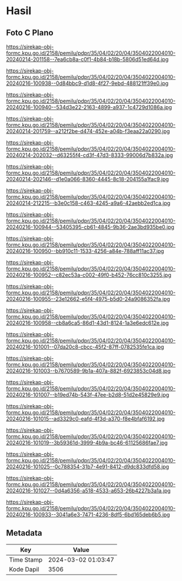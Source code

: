 # Hasil

## Foto C Plano

https://sirekap-obj-formc.kpu.go.id/2158/pemilu/pdpr/35/04/02/20/04/3504022004010-20240214-201158--7ea6cb8a-c0f1-4b84-b18b-5806d51ed64d.jpg

https://sirekap-obj-formc.kpu.go.id/2158/pemilu/pdpr/35/04/02/20/04/3504022004010-20240216-100938--0d84bbc9-d1d8-4f27-9ebd-488121ff39e0.jpg

https://sirekap-obj-formc.kpu.go.id/2158/pemilu/pdpr/35/04/02/20/04/3504022004010-20240216-100940--534d3e22-2163-4899-a937-1c4729d1086a.jpg

https://sirekap-obj-formc.kpu.go.id/2158/pemilu/pdpr/35/04/02/20/04/3504022004010-20240214-201759--a212f2be-d474-452e-a04b-f3eaa22a0290.jpg

https://sirekap-obj-formc.kpu.go.id/2158/pemilu/pdpr/35/04/02/20/04/3504022004010-20240214-202032--d63255f4-cd3f-47d3-8333-99006d7b832a.jpg

https://sirekap-obj-formc.kpu.go.id/2158/pemilu/pdpr/35/04/02/20/04/3504022004010-20240214-202146--d1e0a066-8360-4445-8c18-204155a1fac9.jpg

https://sirekap-obj-formc.kpu.go.id/2158/pemilu/pdpr/35/04/02/20/04/3504022004010-20240214-212215--b3e0c158-c463-4245-a9a6-42aebb2ed1ca.jpg

https://sirekap-obj-formc.kpu.go.id/2158/pemilu/pdpr/35/04/02/20/04/3504022004010-20240216-100944--53405395-cb61-4845-9b36-2ae3bd935be0.jpg

https://sirekap-obj-formc.kpu.go.id/2158/pemilu/pdpr/35/04/02/20/04/3504022004010-20240216-100950--bb910c11-1533-4256-a84e-788aff11ac37.jpg

https://sirekap-obj-formc.kpu.go.id/2158/pemilu/pdpr/35/04/02/20/04/3504022004010-20240216-100952--c82ec53a-c002-49f0-b452-76cc810c3255.jpg

https://sirekap-obj-formc.kpu.go.id/2158/pemilu/pdpr/35/04/02/20/04/3504022004010-20240216-100955--23e12662-e5f4-4975-b5d0-24a9086352fa.jpg

https://sirekap-obj-formc.kpu.go.id/2158/pemilu/pdpr/35/04/02/20/04/3504022004010-20240216-100958--cb8a6ca5-86d1-43d1-8124-1a3e6edc612e.jpg

https://sirekap-obj-formc.kpu.go.id/2158/pemilu/pdpr/35/04/02/20/04/3504022004010-20240216-101001--07da20c8-cbcc-45f2-87ff-0782535fe1ca.jpg

https://sirekap-obj-formc.kpu.go.id/2158/pemilu/pdpr/35/04/02/20/04/3504022004010-20240216-101003--b7670589-9b1a-407a-882f-6923853c04d8.jpg

https://sirekap-obj-formc.kpu.go.id/2158/pemilu/pdpr/35/04/02/20/04/3504022004010-20240216-101007--b19ed74b-543f-47ee-b2d8-51d2e45829e9.jpg

https://sirekap-obj-formc.kpu.go.id/2158/pemilu/pdpr/35/04/02/20/04/3504022004010-20240216-101015--ad3329c0-eafd-4f3d-a370-f8e4bfaf6192.jpg

https://sirekap-obj-formc.kpu.go.id/2158/pemilu/pdpr/35/04/02/20/04/3504022004010-20240216-101019--3b59361d-3999-4b9a-bc46-61125686fae7.jpg

https://sirekap-obj-formc.kpu.go.id/2158/pemilu/pdpr/35/04/02/20/04/3504022004010-20240216-101025--0c788354-31b7-4e91-8412-d9dc833dfd58.jpg

https://sirekap-obj-formc.kpu.go.id/2158/pemilu/pdpr/35/04/02/20/04/3504022004010-20240216-101027--0d4a6356-a518-4533-a653-26b4227b3a1a.jpg

https://sirekap-obj-formc.kpu.go.id/2158/pemilu/pdpr/35/04/02/20/04/3504022004010-20240216-100933--3041a6e3-7471-4236-8df5-6bd165deb6b5.jpg


## Metadata

| Key        | Value               |
| ---------- | ------------------- |
| Time Stamp | 2024-03-02 01:03:47 |
| Kode Dapil | 3506                |



